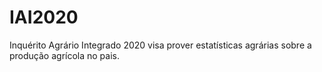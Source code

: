 # IAI2020
Inquérito Agrário Integrado 2020 visa prover estatísticas agrárias sobre a produção agrícola no pais.
